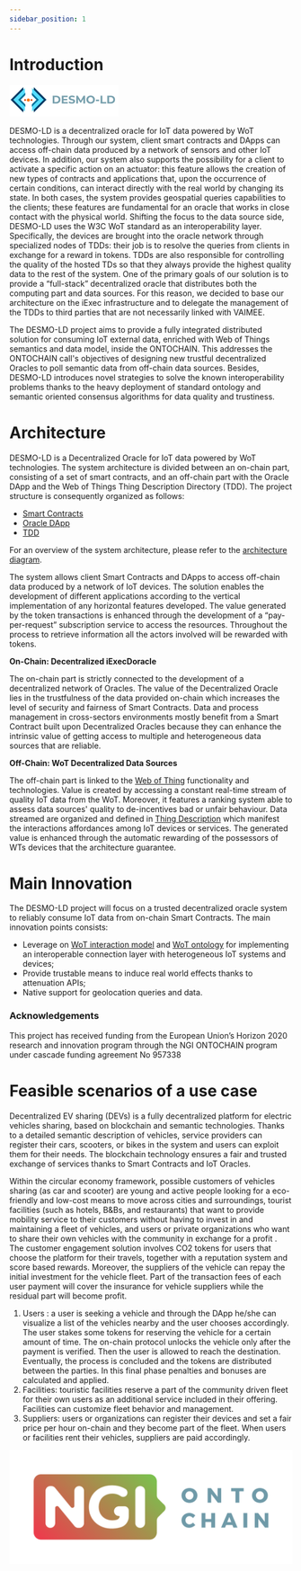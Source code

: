```yaml
---
sidebar_position: 1
---
```

# Introduction
![DESMO-LD](imgs/desmo-logo.png)

DESMO-LD is a decentralized oracle for IoT data powered by WoT technologies. Through our system, client smart contracts and DApps can access off-chain data produced by a network of sensors and other IoT devices. In addition, our system also supports the possibility for a client to activate a specific action on an actuator: this feature allows the creation of new types of contracts and applications that, upon the occurrence of certain conditions, can interact directly with the real world by changing its state. In both cases, the system provides geospatial queries capabilities to the clients; these features are fundamental for an oracle that works in close contact with the physical world. Shifting the focus to the data source side, DESMO-LD uses the W3C WoT standard as an interoperability layer. Specifically, the devices are brought into the oracle network through specialized nodes of TDDs: their job is to resolve the queries from clients in exchange for a reward in tokens. TDDs are also responsible for controlling the quality of the hosted TDs so that they always provide the highest quality data to the rest of the system. One of the primary goals of our solution is to provide a “full-stack” decentralized oracle that distributes both the computing part and data sources. For this reason, we decided to base our architecture on the iExec infrastructure and to delegate the management of the TDDs to third parties that are not necessarily linked with VAIMEE.

The DESMO-LD project aims to provide a fully integrated distributed solution for consuming IoT external data, enriched with Web of Things semantics and data model, inside the ONTOCHAIN. This addresses the ONTOCHAIN call's objectives of designing new trustful decentralized Oracles to poll semantic data from off-chain data sources. Besides, DESMO-LD introduces novel strategies to solve the known interoperability problems thanks to the heavy deployment of standard ontology and semantic oriented consensus algorithms for data quality and trustiness.

# Architecture
DESMO-LD is a Decentralized Oracle for IoT data powered by WoT technologies. The system architecture is divided between an on-chain part, consisting of a set of smart contracts, and an off-chain part with the Oracle DApp and the Web of Things Thing Description Directory (TDD). The project structure is consequently organized as follows:
- [Smart Contracts](https://github.com/vaimee/desmo-contracts/blob/55cf7b0dec88ca211250b0a95a67a6bcffad89ee/README.md)
- [Oracle DApp](https://github.com/vaimee/desmo-dapp/blob/bea690443eb16dbc563f6c0c5d3f391d8587038a/README.md)
- [TDD](https://github.com/vaimee/zion/blob/6299f56bb0975a4d3eed372a5cc463e2ae51477f/README.md)

For an overview of the system architecture, please refer to the [architecture diagram](imgs/architecture.jpg).

The system allows client Smart Contracts and DApps to access off-chain data produced by a network of IoT devices. The solution enables the development of different applications according to the vertical implementation of any horizontal features developed. The value generated by the token transactions is enhanced through the development of a “pay-per-request” subscription service to access the resources. Throughout the process to retrieve information all the actors involved will be rewarded with tokens.


**On-Chain: Decentralized iExecDoracle**

The on-chain part is strictly connected to the development of a decentralized network of Oracles. The value of the Decentralized Oracle lies in the trustfulness of the data provided on-chain which increases the level of security and fairness of Smart Contracts. Data and process management in cross-sectors environments mostly benefit from a Smart Contract built upon Decentralized Oracles because they can enhance the intrinsic value of getting access to multiple and heterogeneous data sources that are reliable.

**Off-Chain: WoT Decentralized Data Sources**

The off-chain part is linked to the [Web of Thing]( https://www.w3.org/WoT/) functionality and technologies. Value is created by accessing a constant real-time stream of quality IoT data from the WoT. Moreover, it features a ranking system able to assess data sources' quality to de-incentives bad or unfair behaviour. Data streamed are organized and defined in [Thing Description](https://www.w3.org/TR/2020/REC-wot-thing-description-20200409/) which manifest the interactions affordances among IoT devices or services. The generated value is enhanced through the automatic rewarding of the possessors of WTs devices that the architecture guarantee.

# Main Innovation
The DESMO-LD project will focus on a trusted decentralized oracle system to reliably
consume IoT data from on-chain Smart Contracts. The main innovation points consists:
- Leverage on [WoT interaction model](https://www.w3.org/TR/2020/REC-wot-architecture-20200409/) and [WoT ontology](https://www.w3.org/2019/wot/td) for implementing an
interoperable connection layer with heterogeneous IoT systems and devices;
- Provide trustable means to induce real world effects thanks to attenuation APIs;
- Native support for geolocation queries and data.


### Acknowledgements
This project has received funding from the European Union’s Horizon 2020 research and innovation program through the NGI ONTOCHAIN program under cascade funding agreement No 957338

# Feasible scenarios of a use case

Decentralized EV sharing (DEVs) is a fully decentralized platform for electric vehicles sharing, based on blockchain and semantic technologies. Thanks to a detailed semantic description of vehicles, service providers can register their cars, scooters, or bikes in the system and users can exploit them for their needs. The blockchain technology ensures a fair and trusted exchange of services thanks to Smart Contracts and IoT Oracles.

Within the circular economy framework, possible customers of vehicles sharing (as car and scooter) are young and active people looking for a eco-friendly and low-cost means to move across cities and surroundings, tourist facilities (such as hotels, B&Bs, and restaurants) that want to provide mobility service to their customers without having to invest in and maintaining a fleet of vehicles, and users or private organizations who want to share their own vehicles with the community in exchange for a profit .
The customer engagement solution involves CO2 tokens for users that choose the platform for their travels, together with a reputation system and score based rewards. Moreover, the suppliers of the vehicle can repay the initial investment for the vehicle fleet. Part of the transaction fees of each user payment will cover the insurance for vehicle suppliers while the residual part will become profit. 

1. Users : a user is seeking a vehicle and through the DApp he/she can visualize a list of the vehicles nearby and the user chooses accordingly. The user stakes some tokens for reserving the vehicle for a certain amount of time. The on-chain protocol unlocks the vehicle only after the payment is verified. Then the user is allowed to reach the destination. Eventually, the process is concluded and the tokens are distributed between the parties. In this final phase penalties and bonuses are calculated and applied. 
2. Facilities: touristic facilities reserve a part of the community driven fleet for their own users as an additional service included in their offering. Facilities can customize fleet behavior and management. 
3. Suppliers: users or organizations can register their devices and set a fair price per hour on-chain and they become part of the fleet. When users or facilities rent their vehicles, suppliers are paid accordingly. 

![NGI](imgs/logo-ngi-ontochain.png)